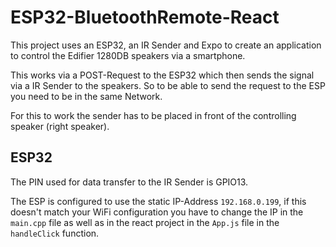 # ESP32-BluetoothRemote-React

This project uses an ESP32, an IR Sender and Expo to create an application to control the Edifier 1280DB speakers via a smartphone.

This works via a POST-Request to the ESP32 which then sends the signal via a IR Sender to the speakers. So to be able to send the request to the ESP you need to be in the same Network.

For this to work the sender has to be placed in front of the controlling speaker (right speaker).

## ESP32

The PIN used for data transfer to the IR Sender is GPIO13.

The ESP is configured to use the static IP-Address `192.168.0.199`, if this doesn't match your WiFi configuration you have to change the IP in the `main.cpp` file as well as in the react project in the `App.js` file in the `handleClick` function.